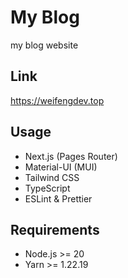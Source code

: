 # My Blog
my blog website

## Link
https://weifengdev.top

## Usage

- Next.js (Pages Router)
- Material-UI (MUI)
- Tailwind CSS
- TypeScript
- ESLint & Prettier

## Requirements

- Node.js >= 20
- Yarn >= 1.22.19
